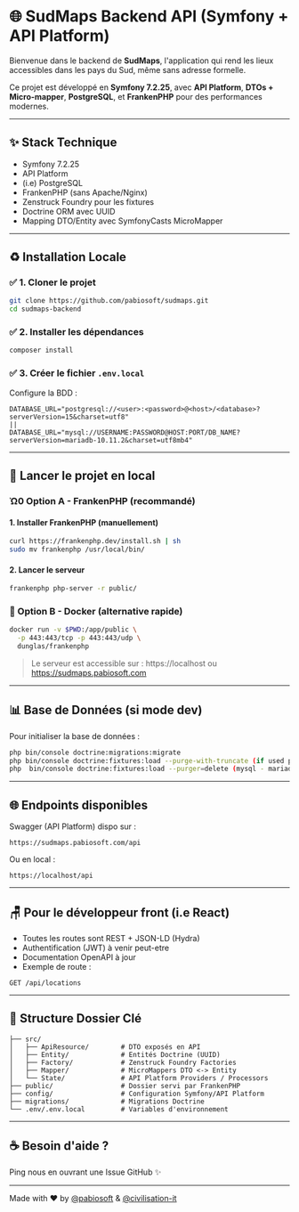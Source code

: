 # 🌐 SudMaps Backend API (Symfony + API Platform)

Bienvenue dans le backend de **SudMaps**, l'application qui rend les lieux accessibles dans les pays du Sud, même sans adresse formelle.

Ce projet est développé en **Symfony 7.2.25**, avec **API Platform**, **DTOs + Micro-mapper**, **PostgreSQL**, et **FrankenPHP** pour des performances modernes.

---

## ✨ Stack Technique
- Symfony 7.2.25
- API Platform
- (i.e) PostgreSQL 
- FrankenPHP (sans Apache/Nginx)
- Zenstruck Foundry pour les fixtures
- Doctrine ORM avec UUID
- Mapping DTO/Entity avec SymfonyCasts MicroMapper

---

## ♻️ Installation Locale

### ✅ 1. Cloner le projet
```bash
git clone https://github.com/pabiosoft/sudmaps.git
cd sudmaps-backend
```

### ✅ 2. Installer les dépendances
```bash
composer install
```

### ✅ 3. Créer le fichier `.env.local`
Configure la BDD  :
```
DATABASE_URL="postgresql://<user>:<password>@<host>/<database>?serverVersion=15&charset=utf8"
||
DATABASE_URL="mysql://USERNAME:PASSWORD@HOST:PORT/DB_NAME?serverVersion=mariadb-10.11.2&charset=utf8mb4"

```

---

## 🔄 Lancer le projet en local

### Ὠ0 Option A - FrankenPHP (recommandé)

#### 1. Installer FrankenPHP (manuellement)
```bash
curl https://frankenphp.dev/install.sh | sh
sudo mv frankenphp /usr/local/bin/
```

#### 2. Lancer le serveur
```bash
frankenphp php-server -r public/
```

### 🚢 Option B - Docker (alternative rapide)
```bash
docker run -v $PWD:/app/public \
  -p 443:443/tcp -p 443:443/udp \
  dunglas/frankenphp
```

> Le serveur est accessible sur : https://localhost ou https://sudmaps.pabiosoft.com

---

## 📊 Base de Données (si mode dev)

Pour initialiser la base de données :
```bash
php bin/console doctrine:migrations:migrate
php bin/console doctrine:fixtures:load --purge-with-truncate (if used postgres)
php  bin/console doctrine:fixtures:load --purger=delete (mysql - mariadb)

```

---

## 🌐 Endpoints disponibles
Swagger (API Platform) dispo sur :
```
https://sudmaps.pabiosoft.com/api
```
Ou en local :
```
https://localhost/api
```

---

## 🪑 Pour le développeur front (i.e React)

- Toutes les routes sont REST + JSON-LD (Hydra)
- Authentification (JWT) à venir peut-etre
- Documentation OpenAPI à jour
- Exemple de route :
```http
GET /api/locations
```

---

## 📁 Structure Dossier Clé
```
├── src/
│   ├── ApiResource/        # DTO exposés en API
│   ├── Entity/             # Entités Doctrine (UUID)
│   ├── Factory/            # Zenstruck Foundry Factories
│   ├── Mapper/             # MicroMappers DTO <-> Entity
│   └── State/              # API Platform Providers / Processors
├── public/                 # Dossier servi par FrankenPHP
├── config/                 # Configuration Symfony/API Platform
├── migrations/             # Migrations Doctrine
└── .env/.env.local         # Variables d'environnement
```

---


## ☕ Besoin d'aide ?
Ping nous en ouvrant une Issue GitHub ✨

---

Made with ❤️ by [@pabiosoft](https://pabiosoft.com) & [@civilisation-it](https://civilisation-it.fr)


